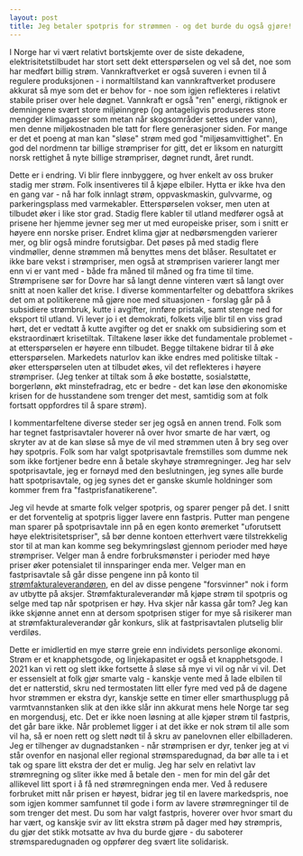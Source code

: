 ```yaml
---
layout: post
title: Jeg betaler spotpris for strømmen - og det burde du også gjøre!
---
```


I Norge har vi vært relativt bortskjemte over de siste dekadene, elektrisitetstilbudet har stort sett dekt etterspørselen og vel så det, noe som har medført billig strøm.  Vannkraftverket er også suveren i evnen til å regulere produksjonen - i normaltilstand kan vannkraftverket produsere akkurat så mye som det er behov for - noe som igjen reflekteres i relativt stabile priser over hele døgnet.  Vannkraft er også "ren" energi, riktignok er demningene svært store miljøinngrep (og antageligvis produseres store mengder klimagasser som metan når skogsområder settes under vann), men denne miljøkostnaden ble tatt for flere generasjoner siden.  For mange er det et poeng at man kan "sløse" strøm med god "miljøsamvittighet".  En god del nordmenn tar billige strømpriser for gitt, det er liksom en naturgitt norsk rettighet å nyte billige strømpriser, døgnet rundt, året rundt.

Dette er i endring.  Vi blir flere innbyggere, og hver enkelt av oss bruker stadig mer strøm.  Folk insentiveres til å kjøpe elbiler.  Hytta er ikke hva den en gang var - nå har folk innlagt strøm, oppvaskmaskin, gulvvarme, og parkeringsplass med varmekabler.  Etterspørselen vokser, men uten at tilbudet øker i like stor grad.  Stadig flere kabler til utland medfører også at prisene her hjemme jevner seg mer ut med europeiske priser, som i snitt er høyere enn norske priser.  Endret klima gjør at nedbørsmengden varierer mer, og blir også mindre forutsigbar.  Det pøses på med stadig flere vindmøller, denne strømmen må benyttes mens det blåser.  Resultatet er ikke bare vekst i strømpriser, men også at strømprisen varierer langt mer enn vi er vant med - både fra måned til måned og fra time til time.  Strømprisene sør for Dovre har så langt denne vinteren vært så langt over snitt at noen kaller det krise.  I diverse kommentarfelter og debattfora skrikes det om at politikerene må gjøre noe med situasjonen - forslag går på å subsidiere strømbruk, kutte i avgifter, innføre pristak, samt stenge ned for eksport til utland.  Vi lever jo i et demokrati, folkets vilje blir til en viss grad hørt, det er vedtatt å kutte avgifter og det er snakk om subsidiering som et ekstraordinært krisetiltak.  Tiltakene løser ikke det fundamentale problemet - at etterspørselen er høyere enn tilbudet.  Begge tiltakene bidrar til å øke etterspørselen.  Markedets naturlov kan ikke endres med politiske tiltak - øker etterspørselen uten at tilbudet økes, vil det reflekteres i høyere strømpriser.  (Jeg tenker at tiltak som å øke bostøtte, sosialstøtte, borgerlønn, økt minstefradrag, etc er bedre - det kan løse den økonomiske krisen for de husstandene som trenger det mest, samtidig som at folk fortsatt oppfordres til å spare strøm).

I kommentarfeltene diverse steder ser jeg også en annen trend.  Folk som har tegnet fastprisavtaler hoverer nå over hvor smarte de har vært, og skryter av at de kan sløse så mye de vil med strømmen uten å bry seg over høy spotpris.  Folk som har valgt spotprisavtale fremstilles som dumme nek som ikke fortjener bedre enn å betale skyhøye strømregninger.  Jeg har selv spotprisavtale, jeg er fornøyd med den beslutningen, jeg synes alle burde hatt spotprisavtale, og jeg synes det er ganske skumle holdninger som kommer frem fra "fastprisfanatikerene".

Jeg vil hevde at smarte folk velger spotpris, og sparer penger på det.  I snitt er det forventelig at spotpris ligger lavere enn fastpris.  Putter man pengene man sparer på spotprisavtale inn på en egen konto øremerket "uforutsett høye elektrisitetspriser", så bør denne kontoen etterhvert være tilstrekkelig stor til at man kan komme seg bekymringsløst gjennom perioder med høye strømpriser.  Velger man å endre forbruksmønster i perioder med høye priser øker potensialet til innsparinger enda mer.  Velger man en fastprisavtale så går disse pengene inn på konto til [strømfakturaleverandøren](https://tobixen.github.io/str%C3%B8mselskaper/), en del av disse pengene "forsvinner" nok i form av utbytte på aksjer.  Strømfakturaleverandør må kjøpe strøm til spotpris og selge med tap når spotprisen er høy.  Hva skjer når kassa går tom?  Jeg kan ikke skjønne annet enn at dersom spotprisen stiger for mye så risikerer man at strømfakturaleverandør går konkurs, slik at fastprisavtalen plutselig blir verdiløs.

Dette er imidlertid en mye større greie enn individets personlige økonomi.  Strøm er et knapphetsgode, og linjekapasitet er også et knapphetsgode.  I 2021 kan vi rett og slett ikke fortsette å sløse så mye vi vil og når vi vil.  Det er essensielt at folk gjør smarte valg - kanskje vente med å lade elbilen til det er natterstid, skru ned termostaten litt eller fyre med ved på de dagene hvor strømmen er ekstra dyr, kanskje sette en timer eller smarthusplugg på varmtvannstanken slik at den ikke slår inn akkurat mens hele Norge tar seg en morgendusj, etc.  Det er ikke noen løsning at alle kjøper strøm til fastpris, det går bare ikke.  Når problemet ligger i at det ikke er nok strøm til alle som vil ha, så er noen rett og slett nødt til å skru av panelovnen eller elbilladeren.  Jeg er tilhenger av dugnadstanken - når strømprisen er dyr, tenker jeg at vi står ovenfor en nasjonal eller regional strømsparedugnad, da bør alle ta i et tak og spare litt ekstra der det er mulig.  Jeg har selv en relativt lav strømregning og sliter ikke med å betale den - men for min del går det allikevel litt sport i å få ned strømregningen enda mer.  Ved å redusere forbruket mitt når prisen er høyest, bidrar jeg til en lavere markedspris, noe som igjen kommer samfunnet til gode i form av lavere strømregninger til de som trenger det mest.  Du som har valgt fastpris, hoverer over hvor smart du har vært, og kanskje svir av litt ekstra strøm på dager med høy strømpris, du gjør det stikk motsatte av hva du burde gjøre - du saboterer strømsparedugnaden og oppfører deg svært lite solidarisk.
